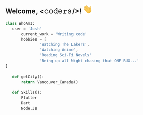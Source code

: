 ## Welcome, <𝚌𝚘𝚍𝚎𝚛𝚜/>! <img src="https://raw.githubusercontent.com/ABSphreak/ABSphreak/master/gifs/Hi.gif" width="30px"></h2>
 ```python
 class WhoAmI:
 	user = 'Josh'
		current_work = 'Writing code'
		hobbies = [
				'Watching The Lakers',
				'Watching Anime',
				'Reading Sci-Fi Novels'
				'Being up all Night chasing that ONE BUG...'
]
	
	def getCity():
		return Vancouver_Canada()
	
	def Skills():
		Flutter
		Dart
		Node.Js
		
	
 ```
